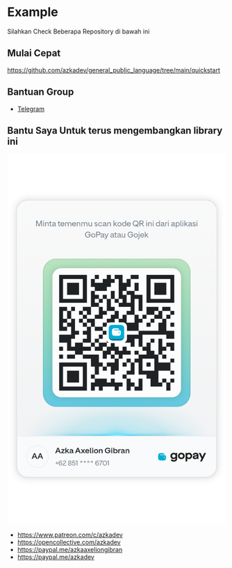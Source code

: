 # Example

Silahkan Check Beberapa Repository di bawah ini


## Mulai Cepat

https://github.com/azkadev/general_public_language/tree/main/quickstart

## Bantuan Group

- [Telegram](https://t.me/DEVELOPER_GLOBAL_PUBLIC) 

## Bantu Saya Untuk terus mengembangkan library ini

![](https://github.com/azkadev/azkadev/blob/main/assets/gopay.png)

- https://www.patreon.com/c/azkadev
- https://opencollective.com/azkadev
- https://paypal.me/azkaaxeliongibran
- https://paypal.me/azkadev